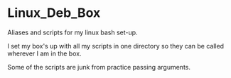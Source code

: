 # Linux_Deb_Box
Aliases and scripts for my linux bash set-up.

I set my box's up with all my scripts in one directory so they can be called wherever I am in the box.

Some of the scripts are junk from practice passing arguments.

